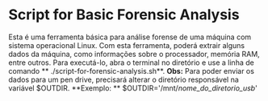 # Script for Basic Forensic Analysis

Esta é uma ferramenta básica para análise forense de uma máquina com sistema operacional Linux.
Com esta ferramenta, poderá extrair alguns dados da máquina, como informações sobre o processador, memória RAM, entre outros.
Para executá-lo, abra o terminal no diretório e use a linha de comando ** ./script-for-forensic-analysis.sh**.
**Obs:** Para poder enviar os dados para um pen drive, precisará alterar o diretório responsável na variável $OUTDIR.
**Exemplo: **
$OUTDIR='/mnt/*nome_do_diretorio_usb*'
